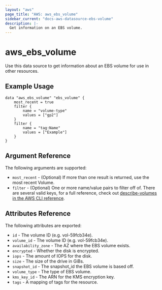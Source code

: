 ```yaml
---
layout: "aws"
page_title: "AWS: aws_ebs_volume"
sidebar_current: "docs-aws-datasource-ebs-volume"
description: |-
  Get information on an EBS volume.
---
```


# aws\_ebs\_volume

Use this data source to get information about an EBS volume for use in other
resources.

## Example Usage

```
data "aws_ebs_volume" "ebs_volume" {
    most_recent = true
    filter {
        name = "volume-type"
        values = ["gp2"]
    }
    filter {
        name = "tag:Name"
        values = ["Example"]
    }
}
```

## Argument Reference

The following arguments are supported:

* `most_recent` - (Optional) If more than one result is returned, use the most
recent Volume.
* `filter` - (Optional) One or more name/value pairs to filter off of. There are
several valid keys, for a full reference, check out
[describe-volumes in the AWS CLI reference][1].


## Attributes Reference

The following attributes are exported:

* `id` - The volume ID (e.g. vol-59fcb34e).
* `volume_id` - The volume ID (e.g. vol-59fcb34e).
* `availability_zone` - The AZ where the EBS volume exists.
* `encrypted` - Whether the disk is encrypted.
* `iops` - The amount of IOPS for the disk.
* `size` - The size of the drive in GiBs.
* `snapshot_id` - The snapshot_id the EBS volume is based off.
* `volume_type` - The type of EBS volume.
* `kms_key_id` - The ARN for the KMS encryption key.
* `tags` - A mapping of tags for the resource.

[1]: http://docs.aws.amazon.com/cli/latest/reference/ec2/describe-volumes.html
